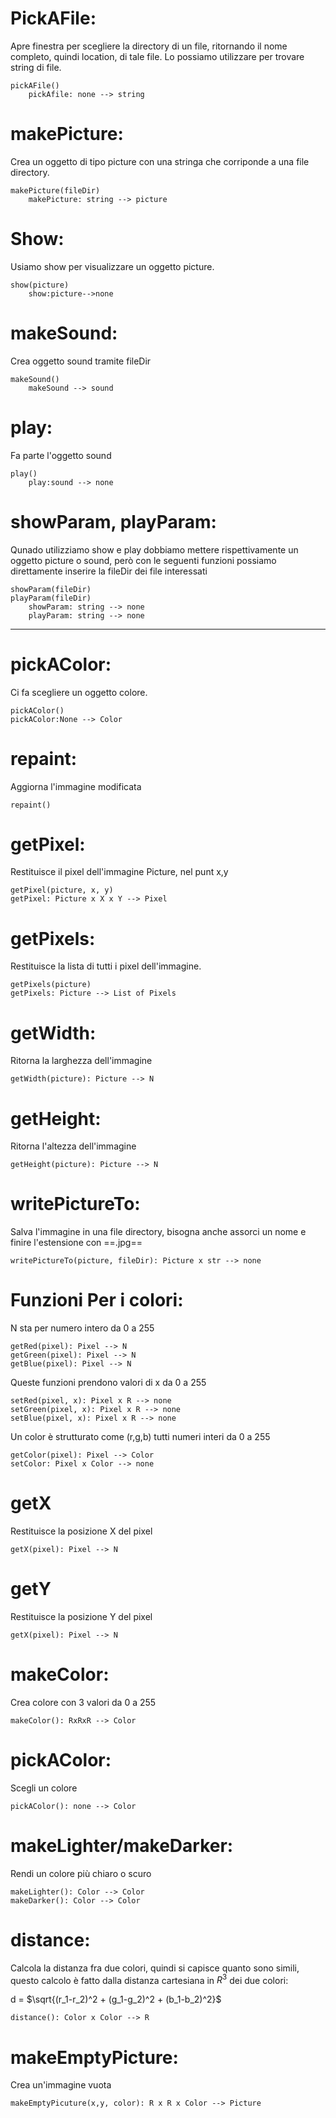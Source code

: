 # PickAFile:

Apre finestra per scegliere la directory di un file, ritornando il nome completo, quindi location, di tale file. Lo possiamo utilizzare per trovare string di file.

	pickAFile()
		pickAfile: none --> string

# makePicture:

Crea un oggetto di tipo picture con una stringa che corriponde a una file directory.

	makePicture(fileDir)
		makePicture: string --> picture

# Show:

Usiamo show per visualizzare un oggetto picture.

	show(picture)
		show:picture-->none


# makeSound:

Crea oggetto sound tramite fileDir

	makeSound()
		makeSound --> sound


# play:

Fa parte l'oggetto sound

	play()
		play:sound --> none



# showParam, playParam:

Qunado utilizziamo show e play dobbiamo mettere rispettivamente un oggetto picture o sound, però con le seguenti funzioni possiamo direttamente inserire la fileDir dei file interessati

	showParam(fileDir)
	playParam(fileDir)
		showParam: string --> none
		playParam: string --> none
----------------------------------------------
# pickAColor:

Ci fa scegliere un oggetto colore.

	pickAColor()
	pickAColor:None --> Color


# repaint:

Aggiorna l'immagine modificata

	repaint()

# getPixel:

Restituisce il pixel dell'immagine Picture, nel punt x,y

	getPixel(picture, x, y)
	getPixel: Picture x X x Y --> Pixel

# getPixels:

Restituisce la lista di tutti i pixel dell'immagine.

	getPixels(picture)
	getPixels: Picture --> List of Pixels
	
# getWidth:

Ritorna la larghezza dell'immagine

	getWidth(picture): Picture --> N
# getHeight:

Ritorna l'altezza dell'immagine

	getHeight(picture): Picture --> N

# writePictureTo:

Salva l'immagine in una file directory, bisogna anche assorci un nome e finire l'estensione con ==.jpg==

	writePictureTo(picture, fileDir): Picture x str --> none


# Funzioni Per i colori:

N sta per numero intero da 0 a 255

	getRed(pixel): Pixel --> N
	getGreen(pixel): Pixel --> N
	getBlue(pixel): Pixel --> N

Queste funzioni prendono valori di x da 0 a 255

	setRed(pixel, x): Pixel x R --> none
	setGreen(pixel, x): Pixel x R --> none
	setBlue(pixel, x): Pixel x R --> none

Un color è strutturato come (r,g,b) tutti numeri interi da 0 a 255

	getColor(pixel): Pixel --> Color
	setColor: Pixel x Color --> none
# getX

Restituisce la posizione X del pixel

	getX(pixel): Pixel --> N

# getY

Restituisce la posizione Y del pixel

	getX(pixel): Pixel --> N

# makeColor:

Crea colore con 3 valori da 0 a 255

	makeColor(): RxRxR --> Color


# pickAColor:

Scegli un colore

	pickAColor(): none --> Color

# makeLighter/makeDarker:

Rendi un colore più chiaro o scuro

	makeLighter(): Color --> Color
	makeDarker(): Color --> Color

# distance:

Calcola la distanza fra due colori, quindi si capisce quanto sono simili, questo calcolo è fatto dalla distanza cartesiana in $R^3$ dei due colori:

d = $\sqrt{(r_1-r_2)^2 + (g_1-g_2)^2 + (b_1-b_2)^2}$    

	distance(): Color x Color --> R

# makeEmptyPicture:
Crea un'immagine vuota

	makeEmptyPicuture(x,y, color): R x R x Color --> Picture 
	